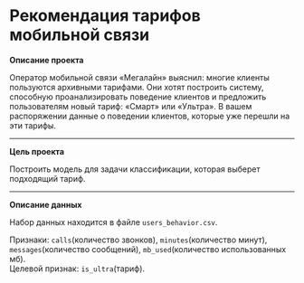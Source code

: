 # Рекомендация тарифов мобильной связи

**Описание проекта**

Оператор мобильной связи «Мегалайн» выяснил: многие клиенты пользуются архивными тарифами. Они хотят построить систему, способную проанализировать поведение клиентов и предложить пользователям новый тариф: «Смарт» или «Ультра». В вашем распоряжении данные о поведении клиентов, которые уже перешли на эти тарифы.

---
**Цель проекта**

Построить модель для задачи классификации, которая выберет подходящий тариф.

---
**Описание данных**

Набор данных находится в файле `users_behavior.csv`.

Признаки: `calls`(количество звонков),	`minutes`(количество минут),	`messages`(количество сообщений),	`mb_used`(количество использованных мб).	
Целевой признак: `is_ultra`(тариф).
